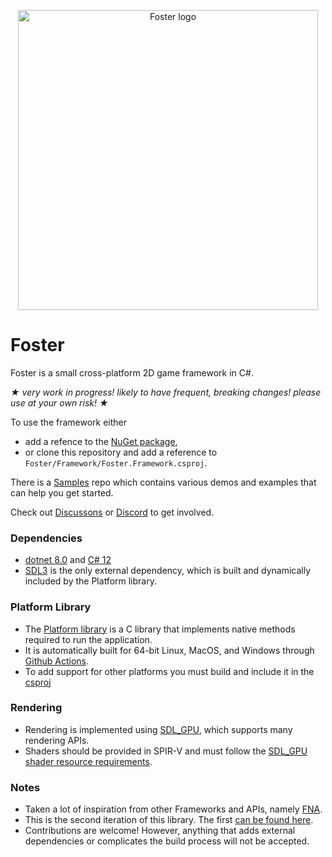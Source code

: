 <p align="center">
<img width="480" src="Foster.png" alt="Foster logo">
</p>

# Foster
Foster is a small cross-platform 2D game framework in C#.

_★ very work in progress! likely to have frequent, breaking changes! please use at your own risk! ★_

To use the framework either 
 - add a refence to the [NuGet package](https://www.nuget.org/packages/FosterFramework), 
 - or clone this repository and add a reference to `Foster/Framework/Foster.Framework.csproj`.

There is a [Samples](https://github.com/FosterFramework/Samples) repo which contains various demos and examples that can help you get started.

Check out [Discussons](https://github.com/FosterFramework/Foster/discussions) or [Discord](https://discord.gg/K7tdFuP3Bg) to get involved.

### Dependencies
 - [dotnet 8.0](https://dotnet.microsoft.com/en-us/download/dotnet/8.0) and [C# 12](https://learn.microsoft.com/en-us/dotnet/csharp/whats-new/csharp-12)
 - [SDL3](https://github.com/libsdl-org/sdl) is the only external dependency, which is built and dynamically included by the Platform library.

### Platform Library
 - The [Platform library](https://github.com/FosterFramework/Foster/tree/main/Platform) is a C library that implements native methods required to run the application.
 - It is automatically built for 64-bit Linux, MacOS, and Windows through [Github Actions](https://github.com/FosterFramework/Foster/actions/workflows/build-libs.yml).
 - To add support for other platforms you must build and include it in the [csproj](https://github.com/FosterFramework/Foster/blob/main/Framework/Foster.Framework.csproj#L27)

### Rendering
 - Rendering is implemented using [SDL_GPU](https://wiki.libsdl.org/SDL3/CategoryGPU), which supports many rendering APIs.
 - Shaders should be provided in SPIR-V and must follow the [SDL_GPU shader resource requirements](https://wiki.libsdl.org/SDL3/SDL_CreateGPUShader#remarks).

### Notes
 - Taken a lot of inspiration from other Frameworks and APIs, namely [FNA](https://fna-xna.github.io/).
 - This is the second iteration of this library. The first [can be found here](https://github.com/NoelFB/fosterold).
 - Contributions are welcome! However, anything that adds external dependencies or complicates the build process will not be accepted.
